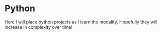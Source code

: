 # Python
Here I will place python projects as I learn the modality. Hopefully they will increase in complexity over time!
